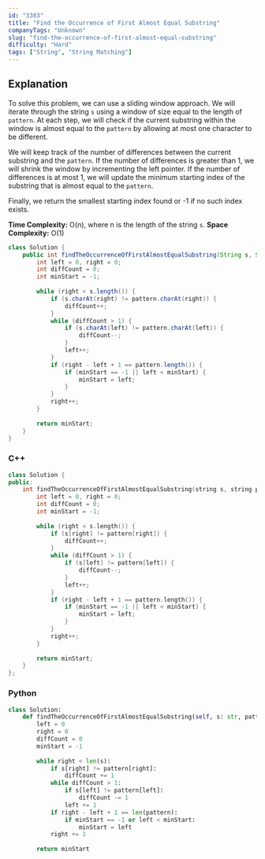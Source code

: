 ```yaml
---
id: "3303"
title: "Find the Occurrence of First Almost Equal Substring"
companyTags: "Unknown"
slug: "find-the-occurrence-of-first-almost-equal-substring"
difficulty: "Hard"
tags: ["String", "String Matching"]
---
```


## Explanation

To solve this problem, we can use a sliding window approach. We will iterate through the string `s` using a window of size equal to the length of `pattern`. At each step, we will check if the current substring within the window is almost equal to the `pattern` by allowing at most one character to be different. 

We will keep track of the number of differences between the current substring and the `pattern`. If the number of differences is greater than 1, we will shrink the window by incrementing the left pointer. If the number of differences is at most 1, we will update the minimum starting index of the substring that is almost equal to the `pattern`.

Finally, we return the smallest starting index found or -1 if no such index exists.

**Time Complexity:** O(n), where n is the length of the string `s`.
**Space Complexity:** O(1)
```java
class Solution {
    public int findTheOccurrenceOfFirstAlmostEqualSubstring(String s, String pattern) {
        int left = 0, right = 0;
        int diffCount = 0;
        int minStart = -1;
        
        while (right < s.length()) {
            if (s.charAt(right) != pattern.charAt(right)) {
                diffCount++;
            }
            while (diffCount > 1) {
                if (s.charAt(left) != pattern.charAt(left)) {
                    diffCount--;
                }
                left++;
            }
            if (right - left + 1 == pattern.length()) {
                if (minStart == -1 || left < minStart) {
                    minStart = left;
                }
            }
            right++;
        }
        
        return minStart;
    }
}
```

### C++
```cpp
class Solution {
public:
    int findTheOccurrenceOfFirstAlmostEqualSubstring(string s, string pattern) {
        int left = 0, right = 0;
        int diffCount = 0;
        int minStart = -1;
        
        while (right < s.length()) {
            if (s[right] != pattern[right]) {
                diffCount++;
            }
            while (diffCount > 1) {
                if (s[left] != pattern[left]) {
                    diffCount--;
                }
                left++;
            }
            if (right - left + 1 == pattern.length()) {
                if (minStart == -1 || left < minStart) {
                    minStart = left;
                }
            }
            right++;
        }
        
        return minStart;
    }
};
```

### Python
```python
class Solution:
    def findTheOccurrenceOfFirstAlmostEqualSubstring(self, s: str, pattern: str) -> int:
        left = 0
        right = 0
        diffCount = 0
        minStart = -1
        
        while right < len(s):
            if s[right] != pattern[right]:
                diffCount += 1
            while diffCount > 1:
                if s[left] != pattern[left]:
                    diffCount -= 1
                left += 1
            if right - left + 1 == len(pattern):
                if minStart == -1 or left < minStart:
                    minStart = left
            right += 1
        
        return minStart
```